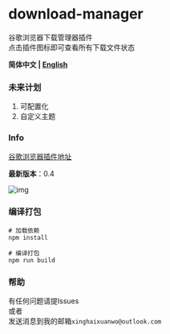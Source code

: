 # **download-manager**
谷歌浏览器下载管理器插件  
点击插件图标即可查看所有下载文件状态

**简体中文 | [English]()**

### **未来计划**
1. 可配置化
2. 自定义主题

### **Info**
[谷歌浏览器插件地址](https://chrome.google.com/webstore/detail/%E4%B8%8B%E8%BD%BD%E7%AE%A1%E7%90%86%E5%99%A8/ofpglhlcdbjdhlacgbljnildhajfmlei)  

**最新版本**：0.4

![img](docs/1.png)

### **编译打包**
```
# 加载依赖
npm install

# 编译打包
npm run build
```

### 帮助
有任何问题请提Issues  
或者  
发送消息到我的邮箱`xinghaixuanwo@outlook.com`
